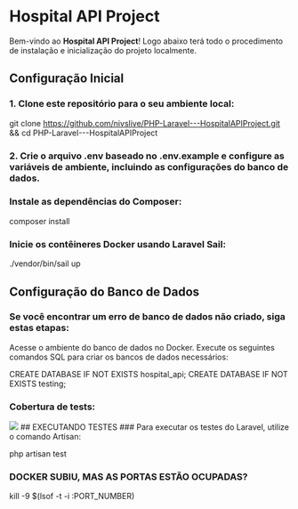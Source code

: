 # Hospital API Project

Bem-vindo ao **Hospital API Project**! Logo abaixo terá todo o procedimento de instalação e inicialização do projeto localmente.

## Configuração Inicial

### 1. Clone este repositório para o seu ambiente local:
git clone https://github.com/nivslive/PHP-Laravel---HospitalAPIProject.git &&
cd PHP-Laravel---HospitalAPIProject

### 2. Crie o arquivo .env baseado no .env.example e configure as variáveis de ambiente, incluindo as configurações do banco de dados.

### Instale as dependências do Composer:
composer install


### Inicie os contêineres Docker usando Laravel Sail:
./vendor/bin/sail up

## Configuração do Banco de Dados

### Se você encontrar um erro de banco de dados não criado, siga estas etapas:

Acesse o ambiente do banco de dados no Docker.
Execute os seguintes comandos SQL para criar os bancos de dados necessários:

CREATE DATABASE IF NOT EXISTS hospital_api;
CREATE DATABASE IF NOT EXISTS testing;



### Cobertura de tests:
<img src="[https://prnt.sc/Z7_4aaptSsNj](https://prnt.sc/Z7_4aaptSsNj)">
## EXECUTANDO TESTES 
### Para executar os testes do Laravel, utilize o comando Artisan:

php artisan test


### DOCKER SUBIU, MAS AS PORTAS ESTÃO OCUPADAS?
kill -9 $(lsof -t -i :PORT_NUMBER)

